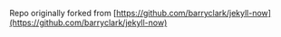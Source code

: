Repo originally forked from [https://github.com/barryclark/jekyll-now](https://github.com/barryclark/jekyll-now)